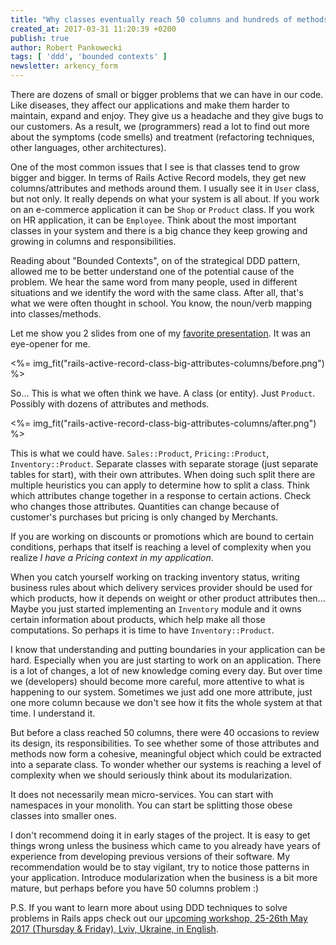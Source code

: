 ```yaml
---
title: "Why classes eventually reach 50 columns and hundreds of methods"
created_at: 2017-03-31 11:20:39 +0200
publish: true
author: Robert Pankowecki
tags: [ 'ddd', 'bounded contexts' ]
newsletter: arkency_form
---
```


There are dozens of small or bigger problems that we can have in our code. Like diseases, they affect our applications and make them harder to maintain, expand and enjoy. They give us a headache and they give bugs to our customers. As a result, we (programmers) read a lot to find out more about the symptoms (code smells) and treatment (refactoring techniques, other languages, other architectures).

One of the most common issues that I see is that classes tend to grow bigger and bigger. In terms of Rails Active Record models, they get new columns/attributes and methods around them. I usually see it in `User` class, but not only. It really depends on what your system is all about. If you work on an e-commerce application it can be `Shop` or `Product` class. If you work on HR application, it can be `Employee`. Think about the most important classes in your system and there is a big chance they keep growing and growing in columns and responsibilities.

<!-- more -->

Reading about "Bounded Contexts", on of the strategical DDD pattern, allowed me to be better understand one of the potential cause of the problem. We hear the same word from many people, used in different situations and we identify the word with the same class. After all, that's what we were often thought in school. You know, the noun/verb mapping into classes/methods.

Let me show you 2 slides from one of my [favorite presentation](https://www.slideshare.net/jeppec/soa-and-event-driven-architecture-soa-20). It was an eye-opener for me.

<%= img_fit("rails-active-record-class-big-attributes-columns/before.png") %>

So... This is what we often think we have. A class (or entity). Just `Product`. Possibly with dozens of attributes and methods.

<%= img_fit("rails-active-record-class-big-attributes-columns/after.png") %>

This is what we could have. `Sales::Product`, `Pricing::Product`, `Inventory::Product`. Separate classes with separate storage (just separate tables for start), with their own attributes. When doing such split there are multiple heuristics you can apply to determine how to split a class. Think which attributes change together in a response to certain actions. Check who changes those attributes. Quantities can change because of customer's purchases but pricing is only changed by Merchants.

If you are working on discounts or promotions which are bound to certain conditions, perhaps that itself is reaching a level of complexity when you realize _I have a Pricing context in my application_.

When you catch yourself working on tracking inventory status, writing business rules about which delivery services provider should be used for which products, how it depends on weight or other product attributes then... Maybe you just started implementing an `Inventory` module and it owns certain information about products, which help make all those computations. So perhaps it is time to have `Inventory::Product`.

I know that understanding and putting boundaries in your application can be hard. Especially when you are just starting to work on an application. There is a lot of changes, a lot of new knowledge coming every day. But over time we (developers) should become more careful, more attentive to what is happening to our system. Sometimes we just add one more attribute, just one more column because we don't see how it fits the whole system at that time. I understand it.

But before a class reached 50 columns, there were 40 occasions to review its design, its responsibilities. To see whether some of those attributes and methods now form a cohesive, meaningful object which could be extracted into a separate class. To wonder whether our systems is reaching a level of complexity when we should seriously think about its modularization.

It does not necessarily mean micro-services. You can start with namespaces in your monolith. You can start be splitting those obese classes into smaller ones.

I don't recommend doing it in early stages of the project. It is easy to get things wrong unless the business which came to you already have years of experience from developing previous versions of their software. My recommendation would be to stay vigilant, try to notice those patterns in your application. Introduce modularization when the business is a bit more mature, but perhaps before you have 50 columns problem :)

P.S. If you want to learn more about using DDD techniques to solve problems in Rails apps check out our [upcoming workshop, 25-26th May 2017 (Thursday & Friday), Lviv, Ukraine, in English](/ddd-training/).
